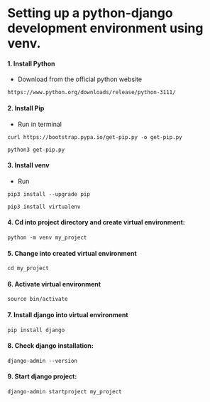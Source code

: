 # Setting up a python-django development environment using venv.
#### 1. Install Python
- Download from the official python website
```
https://www.python.org/downloads/release/python-3111/
```
#### 2. Install Pip
- Run in terminal
```
curl https://bootstrap.pypa.io/get-pip.py -o get-pip.py
```
```
python3 get-pip.py
```
#### 3. Install venv
- Run
```
pip3 install --upgrade pip
```
```
pip3 install virtualenv
```

#### 4. Cd into project directory and create virtual environment:
```
python -m venv my_project
```
#### 5. Change into created virtual environment
```
cd my_project
```

#### 6. Activate virtual environment
```
source bin/activate
```
#### 7. Install django into virtual environment
```
pip install django
```
#### 8. Check django installation:
```
django-admin --version
```
#### 9. Start django project:
```
django-admin startproject my_project
```


